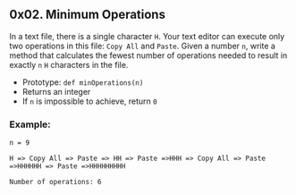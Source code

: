 ## 0x02. Minimum Operations

In a text file, there is a single character `H`. Your text editor can execute only two operations in this file: `Copy All` and `Paste`. Given a number `n`, write a method that calculates the fewest number of operations needed to result in exactly `n` `H` characters in the file.

-   Prototype: `def minOperations(n)`
-  Returns an integer
-  If `n` is impossible to achieve, return `0`

### Example:

    n = 9

    H => Copy All => Paste => HH => Paste =>HHH => Copy All => Paste =>HHHHHH => Paste =>HHHHHHHHH

    Number of operations: 6
